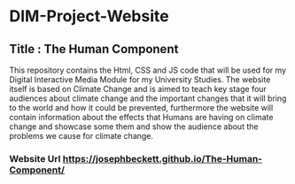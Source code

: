 # DIM-Project-Website

## Title : The Human Component

This repository contains the Html, CSS and JS code that will be used for my Digital Interactive Media Module for my University Studies. The website itself is based on Climate Change and is aimed to teach key stage four audiences about climate change and the important changes that it will bring to the world and how it could be prevented, furthermore the website will contain information about the effects that Humans are having on climate change and showcase some them and show the audience about the problems we cause for climate change.

### Website Url https://josephbeckett.github.io/The-Human-Component/ 
